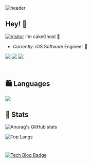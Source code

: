


![header](https://capsule-render.vercel.app/api?type=Slice&color=gradient&height=300&section=footer&text=🍰&fontSize=70)


  
<h2>Hey! 👋</h2>
  
[![Visitor](https://visitor-badge.laobi.icu/badge?page_id=cakeGhost.cakeGhost)](https://github.com/cakeGhost) 
I'm cakeGhost 🍰
- <i>Currently:</i> iOS Software Engineer 🦄

<img src="https://img.shields.io/badge/iOS-white?style=flat&logo=Apple&logoColor=000000"/>  <img src="https://img.shields.io/badge/Swift-white?style=flat&logo=Swift&logoColor=F05138"/> <img src="https://img.shields.io/badge/Xcode-white?style=flat&logo=Xcode&logoColor=147EFB"/> 

<br>

## 🛍 Languages
<img src="https://img.shields.io/badge/Swift-white?style=flat&logo=Swift&logoColor=F05138"/>



<h2>👀 Stats</h2>

![Anurag's GitHub stats](https://github-readme-stats.vercel.app/api?username=cakeGhost&show_icons=true&theme=jolly)


![Top Langs](https://github-readme-stats.vercel.app/api/top-langs/?username=cakeGhost&layout=compact&theme=tokyonight)  


#
 [![Tech Blog Badge](http://img.shields.io/badge/-Tech%20blog-black?style=flat-square&logo=github&link=https://zzsza.github.io/)](https://zzsza.github.io/)
